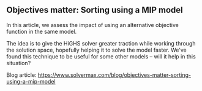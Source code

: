 ## Objectives matter: Sorting using a MIP model
In this article, we assess the impact of using an alternative objective function in the same model.

The idea is to give the HiGHS solver greater traction while working through the solution space, hopefully helping it to solve the model faster. We've found this technique to be useful for some other models – will it help in this situation?

Blog article: https://www.solvermax.com/blog/objectives-matter-sorting-using-a-mip-model
